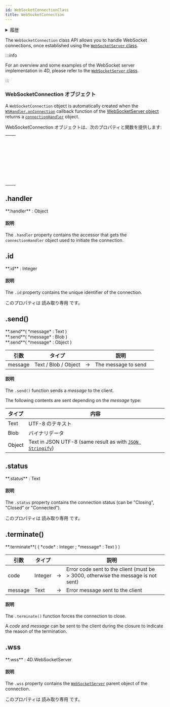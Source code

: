```yaml
---
id: WebSocketConnectionClass
title: WebSocketConnection
---
```


<details><summary>履歴</summary>

| バージョン | 内容 |
| ----- | -- |
| v20   | 追加 |

</details>

The `WebSocketConnection` class API allows you to handle WebSocket connections, once established using the [`WebSocketServer` class](WebSocketServerClass.md).

:::info

For an overview and some examples of the WebSocket server implementation in 4D, please refer to the [`WebSocketServer` class](WebSocketServerClass.md).

:::

### WebSocketConnection オブジェクト

A `WebSocketConnection` object is automatically created when the [`WSHandler.onConnection`](WebSocketServerClass.md#wsshandler-parameter) callback function of the [WebSocketServer object](WebSocketServerClass.md#4dwebsocketservernew) returns a [`connectionHandler`](WebSocketServerClass.md#connectionhandler-object) object.

WebSocketConnection オブジェクトは、次のプロパティと関数を提供します:

|                                                                                                                                                                                           |
| ----------------------------------------------------------------------------------------------------------------------------------------------------------------------------------------- |
| [<!-- INCLUDE #WebSocketConnectionClass.handler.Syntax -->](#handler)&nbsp;&nbsp;&nbsp;&nbsp;<!-- INCLUDE #WebSocketConnectionClass.handler.Summary -->               |
| [<!-- INCLUDE #WebSocketConnectionClass.id.Syntax -->](#id)&nbsp;&nbsp;&nbsp;&nbsp;<!-- INCLUDE #WebSocketConnectionClass.id.Summary -->                              |
| [<!-- INCLUDE #WebSocketConnectionClass.send().Syntax -->](#send\(\))&nbsp;&nbsp;&nbsp;&nbsp;<!-- INCLUDE #WebSocketConnectionClass.send().Summary -->                |
| [<!-- INCLUDE #WebSocketConnectionClass.status.Syntax -->](#status)&nbsp;&nbsp;&nbsp;&nbsp;<!-- INCLUDE #WebSocketConnectionClass.status.Summary -->                  |
| [<!-- INCLUDE #WebSocketConnectionClass.terminate().Syntax -->](#terminate\(\))&nbsp;&nbsp;&nbsp;&nbsp;<!-- INCLUDE #WebSocketConnectionClass.terminate().Summary --> |
| [<!-- INCLUDE #WebSocketConnectionClass.wss.Syntax -->](#wss)&nbsp;&nbsp;&nbsp;&nbsp;<!-- INCLUDE #WebSocketConnectionClass.wss.Summary -->                           |

<!-- REF #WebSocketConnectionClass.handler.Desc -->

## .handler

<!-- REF #WebSocketConnectionClass.handler.Syntax -->**.handler** : Object<!-- END REF -->

#### 説明

The `.handler` property contains <!-- REF #WebSocketConnectionClass.handler.Summary -->the accessor that gets the `connectionHandler` object used to initiate the connection<!-- END REF -->.

<!-- END REF -->

<!-- REF #WebSocketConnectionClass.id.Desc -->

## .id

<!-- REF #WebSocketConnectionClass.id.Syntax -->**.id** : Integer<!-- END REF -->

#### 説明

The `.id` property contains <!-- REF #WebSocketConnectionClass.id.Summary -->the unique identifier of the connection<!-- END REF -->.

このプロパティは 読み取り専用 です。

<!-- END REF -->

<!-- REF #WebSocketConnectionClass.send().Desc -->

## .send()

<!-- REF #WebSocketConnectionClass.send().Syntax -->**.send**( *message* : Text )<br/>**.send**( *message* : Blob )<br/>**.send**( *message* : Object )<!-- END REF -->

<!-- REF #WebSocketConnectionClass.send().Params -->

| 引数      | タイプ                  |     | 説明                  |                  |
| ------- | -------------------- | :-: | ------------------- | ---------------- |
| message | Text / Blob / Object |  -> | The message to send | <!-- END REF --> |

#### 説明

The `.send()` function <!-- REF #WebSocketConnectionClass.send().Summary -->sends a _message_ to the client<!-- END REF -->.

The following contents are sent depending on the _message_ type:

| タイプ    | 内容                                                                                                                                      |
| ------ | --------------------------------------------------------------------------------------------------------------------------------------- |
| Text   | UTF-8 のテキスト                                                                                                                             |
| Blob   | バイナリデータ                                                                                                                                 |
| Object | Text in JSON UTF-8 (same result as with [`JSON Stringify`](https://doc.4d.com/4dv19R/help/command/en/page1217.html)) |

<!-- END REF -->

<!-- REF #WebSocketConnectionClass.status.Desc -->

## .status

<!-- REF #WebSocketConnectionClass.status.Syntax -->**.status** : Text<!-- END REF -->

#### 説明

The `.status` property contains <!-- REF #WebSocketConnectionClass.status.Summary -->the connection status (can be "Closing", "Closed" or  "Connected")<!-- END REF -->.

このプロパティは 読み取り専用 です。

<!-- END REF -->

<!-- REF #WebSocketConnectionClass.terminate().Desc -->

## .terminate()

<!-- REF #WebSocketConnectionClass.terminate().Syntax -->**.terminate**( { *code* : Integer ; *message* : Text } )<!-- END REF -->

<!-- REF #WebSocketConnectionClass.terminate().Params -->

| 引数      | タイプ     |     | 説明                                                                                                   |                  |
| ------- | ------- | :-: | ---------------------------------------------------------------------------------------------------- | ---------------- |
| code    | Integer |  -> | Error code sent to the client (must be > 3000, otherwise the message is not sent) |                  |
| message | Text    |  -> | Error message sent to the client                                                                     | <!-- END REF --> |

#### 説明

The `.terminate()` function <!-- REF #WebSocketConnectionClass.terminate().Summary -->forces the connection to close<!-- END REF -->.

A _code_ and _message_ can be sent to the client during the closure to indicate the reason of the termination.

<!-- END REF -->

<!-- REF #WebSocketConnectionClass.wss.Desc -->

## .wss

<!-- REF #WebSocketConnectionClass.wss.Syntax -->**.wss** : 4D.WebSocketServer<!-- END REF -->

#### 説明

The `.wss` property contains <!-- REF #WebSocketConnectionClass.wss.Summary -->the [`WebSocketServer`](WebSocketServerClass.md#4dwebsocketservernew) parent object of the connection<!-- END REF -->.

このプロパティは 読み取り専用 です。

<!-- END REF -->
